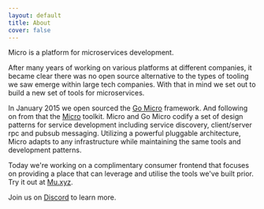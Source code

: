 ```yaml
---
layout: default
title: About
cover: false
---
```


Micro is a platform for microservices development. 

After many years of working on various platforms at different companies, it became clear 
there was no open source alternative to the types of tooling we saw emerge within large tech companies. 
With that in mind we set out to build a new set of tools for microservices.

In January 2015 we open sourced the [Go Micro](https://go-micro.dev) framework. And following on from that 
the [Micro](https://github.com/micro/micro) toolkit. Micro and Go Micro codify a set of design patterns for service 
development including service discovery, client/server rpc and pubsub messaging. Utilizing a powerful pluggable architecture, 
Micro adapts to any infrastructure while maintaining the same tools and development patterns.

Today we're working on a complimentary consumer frontend that focuses on providing a place that can leverage and utilise the tools we've built prior. Try it out at [Mu.xyz](https://mu.xyz).

Join us on [Discord]({{site.discord}}) to learn more.


